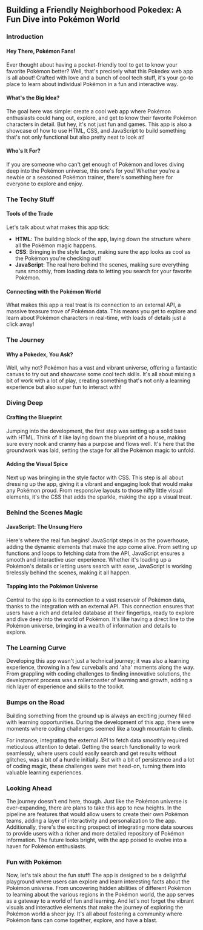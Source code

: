 ## Building a Friendly Neighborhood Pokedex: A Fun Dive into Pokémon World

### Introduction

#### Hey There, Pokémon Fans!
Ever thought about having a pocket-friendly tool to get to know your favorite Pokémon better? Well, that's precisely what this Pokedex web app is all about! Crafted with love and a bunch of cool tech stuff, it's your go-to place to learn about individual Pokémon in a fun and interactive way. 

#### What's the Big Idea?
The goal here was simple: create a cool web app where Pokémon enthusiasts could hang out, explore, and get to know their favorite Pokémon characters in detail. But hey, it's not just fun and games. This app is also a showcase of how to use HTML, CSS, and JavaScript to build something that's not only functional but also pretty neat to look at!

#### Who's It For?
If you are someone who can't get enough of Pokémon and loves diving deep into the Pokémon universe, this one's for you! Whether you're a newbie or a seasoned Pokémon trainer, there's something here for everyone to explore and enjoy.

### The Techy Stuff

#### Tools of the Trade
Let's talk about what makes this app tick:
- **HTML**: The building block of the app, laying down the structure where all the Pokémon magic happens.
- **CSS**: Bringing in the style factor, making sure the app looks as cool as the Pokémon you're checking out!
- **JavaScript**: The real hero behind the scenes, making sure everything runs smoothly, from loading data to letting you search for your favorite Pokémon.

#### Connecting with the Pokémon World
What makes this app a real treat is its connection to an external API, a massive treasure trove of Pokémon data. This means you get to explore and learn about Pokémon characters in real-time, with loads of details just a click away!

### The Journey

#### Why a Pokedex, You Ask?
Well, why not? Pokémon has a vast and vibrant universe, offering a fantastic canvas to try out and showcase some cool tech skills. It's all about mixing a bit of work with a lot of play, creating something that's not only a learning experience but also super fun to interact with!

### Diving Deep

#### Crafting the Blueprint
Jumping into the development, the first step was setting up a solid base with HTML. Think of it like laying down the blueprint of a house, making sure every nook and cranny has a purpose and flows well. It's here that the groundwork was laid, setting the stage for all the Pokémon magic to unfold.

#### Adding the Visual Spice
Next up was bringing in the style factor with CSS. This step is all about dressing up the app, giving it a vibrant and engaging look that would make any Pokémon proud. From responsive layouts to those nifty little visual elements, it's the CSS that adds the sparkle, making the app a visual treat.

### Behind the Scenes Magic

#### JavaScript: The Unsung Hero
Here's where the real fun begins! JavaScript steps in as the powerhouse, adding the dynamic elements that make the app come alive. From setting up functions and loops to fetching data from the API, JavaScript ensures a smooth and interactive user experience. Whether it's loading up a Pokémon's details or letting users search with ease, JavaScript is working tirelessly behind the scenes, making it all happen.

#### Tapping into the Pokémon Universe
Central to the app is its connection to a vast reservoir of Pokémon data, thanks to the integration with an external API. This connection ensures that users have a rich and detailed database at their fingertips, ready to explore and dive deep into the world of Pokémon. It's like having a direct line to the Pokémon universe, bringing in a wealth of information and details to explore.

### The Learning Curve

Developing this app wasn't just a technical journey; it was also a learning experience, throwing in a few curveballs and 'aha' moments along the way. From grappling with coding challenges to finding innovative solutions, the development process was a rollercoaster of learning and growth, adding a rich layer of experience and skills to the toolkit.

### Bumps on the Road

Building something from the ground up is always an exciting journey filled with learning opportunities. During the development of this app, there were moments where coding challenges seemed like a tough mountain to climb. 

For instance, integrating the external API to fetch data smoothly required meticulous attention to detail. Getting the search functionality to work seamlessly, where users could easily search and get results without glitches, was a bit of a hurdle initially. But with a bit of persistence and a lot of coding magic, these challenges were met head-on, turning them into valuable learning experiences.

### Looking Ahead

The journey doesn't end here, though. Just like the Pokémon universe is ever-expanding, there are plans to take this app to new heights. In the pipeline are features that would allow users to create their own Pokémon teams, adding a layer of interactivity and personalization to the app. Additionally, there's the exciting prospect of integrating more data sources to provide users with a richer and more detailed repository of Pokémon information. The future looks bright, with the app poised to evolve into a haven for Pokémon enthusiasts.

### Fun with Pokémon

Now, let's talk about the fun stuff! The app is designed to be a delightful playground where users can explore and learn interesting facts about the Pokémon universe. From uncovering hidden abilities of different Pokémon to learning about the various regions in the Pokémon world, the app serves as a gateway to a world of fun and learning. And let's not forget the vibrant visuals and interactive elements that make the journey of exploring the Pokémon world a sheer joy. It's all about fostering a community where Pokémon fans can come together, explore, and have a blast.
